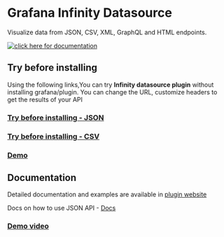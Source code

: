 # Grafana Infinity Datasource

Visualize data from JSON, CSV, XML, GraphQL and HTML endpoints.

[![click here for documentation](https://user-images.githubusercontent.com/153843/146792895-86ccebfd-e171-4491-b9f5-328e0b19383f.png)](https://yesoreyeram.github.io/grafana-infinity-datasource)

## Try before installing

Using the following links,You can try **Infinity datasource plugin** without installing grafana/plugin. You can change the URL, customize headers to get the results of your API

### [Try before installing - JSON](https://grafana-infinity-datasource.herokuapp.com/d/try/try?orgId=1&editPanel=2)

### [Try before installing - CSV](https://grafana-infinity-datasource.herokuapp.com/d/try/try?orgId=1&editPanel=3)

### [Demo](https://grafana-infinity-datasource.herokuapp.com)

## Documentation

Detailed documentation and examples are available in [plugin website](https://yesoreyeram.github.io/grafana-infinity-datasource)

Docs on how to use JSON API - [Docs](https://yesoreyeram.github.io/grafana-infinity-datasource/wiki/json)

### [Demo video](https://youtu.be/Wmgs1E9Ry-s)
